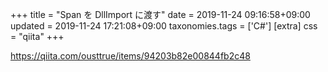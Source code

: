 +++
title = "Span を DllImport に渡す"
date = 2019-11-24 09:16:58+09:00
updated = 2019-11-24 17:21:08+09:00
taxonomies.tags = ['C#']
[extra]
css = "qiita"
+++

<https://qiita.com/ousttrue/items/94203b82e00844fb2c48>



